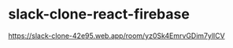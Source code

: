# slack-clone-react-firebase
<a href="https://slack-clone-42e95.web.app/room/yz0Sk4EmrvGDim7yllCV">https://slack-clone-42e95.web.app/room/yz0Sk4EmrvGDim7yllCV</a>
